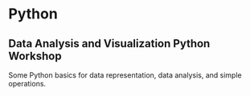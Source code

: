 # Python
## Data Analysis and Visualization Python Workshop
Some Python basics for data representation, data analysis, and simple operations.
